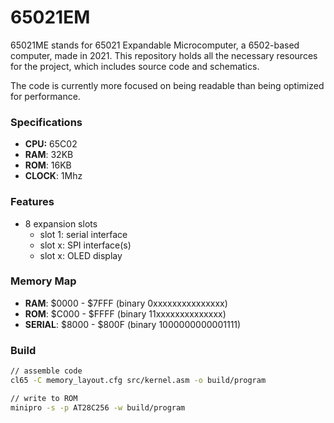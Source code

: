 # 65021EM
65021ME stands for 65021 Expandable Microcomputer, a 6502-based computer, made in 2021. This repository holds all the necessary resources for the project, which includes source code and schematics.

The code is currently more focused on being readable than being optimized for performance.

### Specifications

- **CPU:** 65C02
- **RAM**: 32KB
- **ROM**: 16KB
- **CLOCK**: 1Mhz

### Features

- 8 expansion slots
  * slot 1: serial interface
  * slot x: SPI interface(s)
  * slot x: OLED display

### Memory Map

- **RAM**: \$0000 - \$7FFF (binary 0xxxxxxxxxxxxxxx)
- **ROM**: \$C000 - \$FFFF (binary 11xxxxxxxxxxxxxx)
- **SERIAL**: \$8000 - \$800F (binary 1000000000001111)

### Build
```sh
// assemble code
cl65 -C memory_layout.cfg src/kernel.asm -o build/program

// write to ROM
minipro -s -p AT28C256 -w build/program
```
